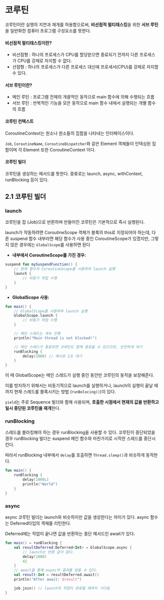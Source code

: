 # 코루틴
코루틴이란 실행의 지연과 재개를 허용함으로써,
**비선점적 멀티태스킹**을 위한 **서브 루틴**을 일반화한 컴퓨터 프로그램 구성요소를 뜻한다.

#### 비선점적 멀티태스킹이란?
- 비선점형 : 하나의 프로세스가 CPU를 할당받으면 종료되기 전까지 다른 프로세스가 CPU를 강제로 차지할 수 없다.
- 선점형 : 하나의 프로세스가 다른 프로세스 대신에 프로세서(CPU)를 강제로 차지할 수 있다.

#### 서브 루틴이란?
- 메인 루틴 : 프로그램 전체의 개괄적인 동작으로 main 함수에 의해 수행되는 흐름
- 서브 루틴 : 반복적인 기능을 모은 동작으로 main 함수 내에서 실행되는 개별 함수의 흐름

#### 코루틴 컨텍스트
CoroutineContext는 원소나 원소들의 집합을 나타내는 인터페이스이다.

`Job`, `CoroutineName`, `CoroutineDispatcher`와 같은 Element 객체들이 인덱싱된 집합이며 각 Element 또한 CoroutineContext 이다.

#### 코루틴 빌더

코루틴을 생성하는 메서드를 뜻한다. 종류로는 launch, async, withContext, runBlocking 등이 있다.

## 2.1 코루틴 빌더

### launch
코루틴을 잡 (Job)으로 반환하며 만들어진 코루틴은 기본적으로 즉시 실행된다.

launch가 작동하려면 CoroutineScope 객체가 블록의 this로 지정되어야 하는데, 다른 suspend 함수 내부라면 해당 함수가 사용 중인 CoroutineScope가 있겠지만, 그렇지 않은 경우에는 `GlobalScope`를 사용하면 된다
- **내부에서 CoroutineScope를 가진 경우:**
```kotlin
suspend fun mySuspendFunction() {
    // 현재 함수의 CoroutineScope를 사용하여 launch 실행
    launch {
        // 비동기 작업 수행
    }
}
```
- **GlobalScope 사용:**
```kotlin
fun main() {
    // GlobalScope를 사용하여 launch 실행
    GlobalScope.launch {
        // 비동기 작업 수행
    }

    // 메인 스레드는 계속 진행
    println("Main thread is not blocked!")

    // 메인 스레드가 종료되면 코루틴도 함께 종료될 수 있으므로, 안전하게 대기
    runBlocking {
        delay(2000) // 예시로 2초 대기
    }
}
```

이 때 GlobalScope는 메인 스레드가 실행 중인 동안만 코루틴의 동작을 보장해준다.

이를 방지하기 위해서는 비동기적으로 launch를 실행하거나, launch의 실행이 끝날 때까지 현재 스레드를 블록시키는 방법 (`runBolocing()`)이 있다.

`yield`는 주로 Sequence 빌더와 함께 사용되며, **호출한 시점에서 현재의 값을 반환하고 일시 중단된 코루틴을 재개**한다.

### runBlocking
스레드를 블라킹해야 하는 경우 runBlocking을 사용할 수 있다.
코루틴이 중단되었을 경우 runBlocking 빌더는 suspend 메인 함수와 마찬가지로 시작한 스레드를 중단시킨다.

따라서 runBlocking 내부에서 `delay`를 호출하면 `Thread.sleep()`과 비슷하게 동작한다.
```kotlin
fun main() {
    runBlocking {
        delay(1000L)
        println("World")
    }
}
```

### async
async 코루틴 빌더는 launch와 비슷하지만 값을 생성한다는 차이가 있다. async 함수는 Deferred<T>타입의 객체를 리턴한다.

Deferred에는 작업이 끝나면 값을 반환하는 중단 메서드인 await가 있다.
```kotlin
fun main() = runBlocking {
    val resultDeferred:Deferred<Int> = GlobalScope.async {
        // launch는 반환 값이 없다.
        delay(1000)
        42
    }
    // await을 통해 async의 결과를 얻을 수 있다.
    val result:Int = resultDeferred.await()
    println("After await: $result")

    job.join() // launch의 작업이 완료될 때까지 기다림
}

```

